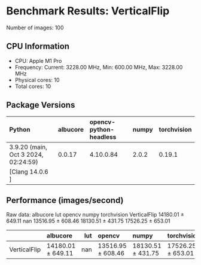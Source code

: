 # Benchmark Results: VerticalFlip

Number of images: 100

## CPU Information

- CPU: Apple M1 Pro
- Frequency: Current: 3228.00 MHz, Min: 600.00 MHz, Max: 3228.00 MHz
- Physical cores: 10
- Total cores: 10

## Package Versions

| Python                                | albucore   | opencv-python-headless   | numpy   | torchvision   |
|:--------------------------------------|:-----------|:-------------------------|:--------|:--------------|
| 3.9.20 (main, Oct  3 2024, 02:24:59)  | 0.0.17     | 4.10.0.84                | 2.0.2   | 0.19.1        |
| [Clang 14.0.6 ]                       |            |                          |         |               |

## Performance (images/second)

Raw data:
                       albucore  lut             opencv              numpy        torchvision
VerticalFlip  14180.01 ± 649.11  nan  13516.95 ± 608.46  18130.51 ± 431.75  17526.25 ± 653.01

|              | albucore          |   lut | opencv            | numpy             | torchvision       |
|:-------------|:------------------|------:|:------------------|:------------------|:------------------|
| VerticalFlip | 14180.01 ± 649.11 |   nan | 13516.95 ± 608.46 | 18130.51 ± 431.75 | 17526.25 ± 653.01 |
